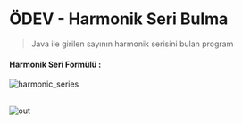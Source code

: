 # ÖDEV - Harmonik Seri Bulma

> Java ile girilen sayının harmonik serisini bulan program 
 
#### Harmonik Seri Formülü : <br> 
![harmonic_series](https://user-images.githubusercontent.com/35347777/138740079-282fb4c5-ea60-4d95-ae74-d8c46555f2f5.gif)  
<br>  

![out](https://user-images.githubusercontent.com/35347777/138725892-e903690b-6802-4254-b22a-eb352747b490.gif)
 

